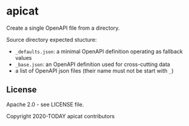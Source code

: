 # apicat

Create a single OpenAPI file from a directory.

Source directory expected stucture:

- `_defaults.json`: a minimal OpenAPI definition operating as fallback values
- `_base.json`: an OpenAPI definition used for cross-cutting data
- a list of OpenAPI json files (their name must not be start with `_`)

## License

Apache 2.0 - see LICENSE file.

Copyright 2020-TODAY apicat contributors
